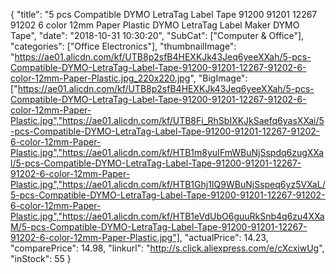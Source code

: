 {
	"title": "5 pcs Compatible DYMO LetraTag Label Tape 91200 91201 12267 91202 6 color 12mm Paper Plastic DYMO LetraTag Label Maker DYMO Tape",
	"date": "2018-10-31 10:30:20",
	"SubCat": ["Computer & Office"],
	"categories": ["Office Electronics"],
	"thumbnailImage": "https://ae01.alicdn.com/kf/UTB8p2sfB4HEXKJk43Jeq6yeeXXah/5-pcs-Compatible-DYMO-LetraTag-Label-Tape-91200-91201-12267-91202-6-color-12mm-Paper-Plastic.jpg_220x220.jpg",
	"BigImage": ["https://ae01.alicdn.com/kf/UTB8p2sfB4HEXKJk43Jeq6yeeXXah/5-pcs-Compatible-DYMO-LetraTag-Label-Tape-91200-91201-12267-91202-6-color-12mm-Paper-Plastic.jpg","https://ae01.alicdn.com/kf/UTB8Fi_RhSbIXKJkSaefq6yasXXai/5-pcs-Compatible-DYMO-LetraTag-Label-Tape-91200-91201-12267-91202-6-color-12mm-Paper-Plastic.jpg","https://ae01.alicdn.com/kf/HTB1m8yuIFmWBuNjSspdq6zugXXal/5-pcs-Compatible-DYMO-LetraTag-Label-Tape-91200-91201-12267-91202-6-color-12mm-Paper-Plastic.jpg","https://ae01.alicdn.com/kf/HTB1Ghj1IQ9WBuNjSspeq6yz5VXaL/5-pcs-Compatible-DYMO-LetraTag-Label-Tape-91200-91201-12267-91202-6-color-12mm-Paper-Plastic.jpg","https://ae01.alicdn.com/kf/HTB1eVdUbO6guuRkSnb4q6zu4XXaM/5-pcs-Compatible-DYMO-LetraTag-Label-Tape-91200-91201-12267-91202-6-color-12mm-Paper-Plastic.jpg"],
	"actualPrice": 14.23,
	"comparePrice": 14.98,
	"linkurl": "http://s.click.aliexpress.com/e/cXcxiwUg",
	"inStock": 55
}
